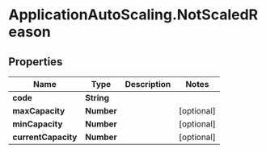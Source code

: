 # ApplicationAutoScaling.NotScaledReason

## Properties

Name | Type | Description | Notes
------------ | ------------- | ------------- | -------------
**code** | **String** |  | 
**maxCapacity** | **Number** |  | [optional] 
**minCapacity** | **Number** |  | [optional] 
**currentCapacity** | **Number** |  | [optional] 


